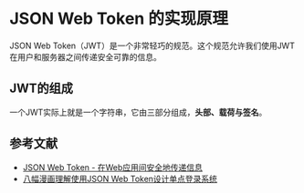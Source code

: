 # JSON Web Token 的实现原理

JSON Web Token（JWT）是一个非常轻巧的规范。这个规范允许我们使用JWT在用户和服务器之间传递安全可靠的信息。

## JWT的组成

一个JWT实际上就是一个字符串，它由三部分组成，**头部、载荷与签名**。

## 参考文献

- [JSON Web Token - 在Web应用间安全地传递信息](http://blog.leapoahead.com/2015/09/06/understanding-jwt/)
- [八幅漫画理解使用JSON Web Token设计单点登录系统](http://blog.leapoahead.com/2015/09/07/user-authentication-with-jwt/)

